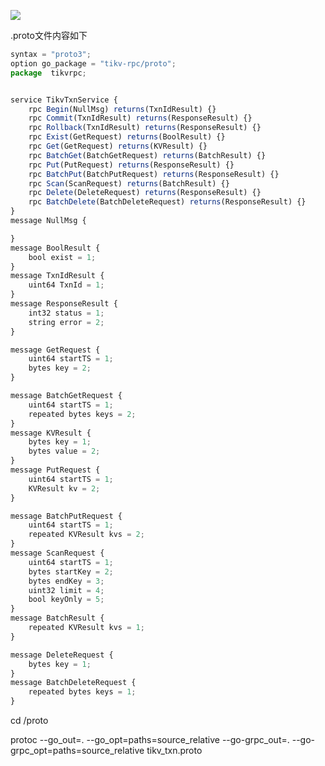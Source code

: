 

![](D:/download/youdaonote-pull-master/data/Technology/RPC/GRPC/images/13AB041D83264515BE28661157AD220Fimage.png)



.proto文件内容如下

```javascript
syntax = "proto3";
option go_package = "tikv-rpc/proto";
package  tikvrpc;


service TikvTxnService {
    rpc Begin(NullMsg) returns(TxnIdResult) {}
    rpc Commit(TxnIdResult) returns(ResponseResult) {}
    rpc Rollback(TxnIdResult) returns(ResponseResult) {}
    rpc Exist(GetRequest) returns(BoolResult) {}
    rpc Get(GetRequest) returns(KVResult) {}
    rpc BatchGet(BatchGetRequest) returns(BatchResult) {}
    rpc Put(PutRequest) returns(ResponseResult) {}
    rpc BatchPut(BatchPutRequest) returns(ResponseResult) {}
    rpc Scan(ScanRequest) returns(BatchResult) {}
    rpc Delete(DeleteRequest) returns(ResponseResult) {}
    rpc BatchDelete(BatchDeleteRequest) returns(ResponseResult) {}
}
message NullMsg {

}
message BoolResult {
    bool exist = 1;
}
message TxnIdResult {
    uint64 TxnId = 1;
}
message ResponseResult {
    int32 status = 1;
    string error = 2;
}

message GetRequest {
    uint64 startTS = 1;
    bytes key = 2;
}

message BatchGetRequest {
    uint64 startTS = 1;
    repeated bytes keys = 2;
}
message KVResult {
    bytes key = 1;
    bytes value = 2;
}
message PutRequest {
    uint64 startTS = 1;
    KVResult kv = 2;
}

message BatchPutRequest {
    uint64 startTS = 1;
    repeated KVResult kvs = 2;
}
message ScanRequest {
    uint64 startTS = 1;
    bytes startKey = 2;
    bytes endKey = 3;
    uint32 limit = 4;
    bool keyOnly = 5;
}
message BatchResult {
    repeated KVResult kvs = 1;
}

message DeleteRequest {
    bytes key = 1;
}
message BatchDeleteRequest {
    repeated bytes keys = 1;
}
```



cd /proto

protoc --go_out=. --go_opt=paths=source_relative --go-grpc_out=. --go-grpc_opt=paths=source_relative  tikv_txn.proto



